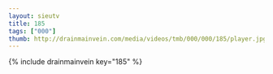 ```yaml
--- 
layout: sieutv
title: 185
tags: ["000"]
thumb: http://drainmainvein.com/media/videos/tmb/000/000/185/player.jpg
---
```

{% include drainmainvein key="185" %} 
